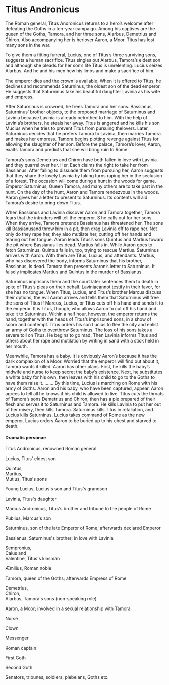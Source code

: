 <!-- ======================================================================
--- Search engine
title:          Titus Andronicus
keywords:       Titus, Andronicus, tragedy
description:    Titus Andronicus by William Shakespeare.
--- Menu system
order:          100
text:           Titus Andronicus
hidden:         false
umbel:          false
--- Page properties
id:             
document:       
layout:         layout-2-left
$-left:         play-list
searchable:     true
======================================================================= -->

# Titus Andronicus

The Roman general, Titus Andronicus returns to a hero’s welcome after defeating
the Goths in a ten-year campaign. Among his captives are the queen of the Goths,
Tamora, and her three sons, Alarbus, Demetrius and Chiron. Also accompanying her
is herlover Aaron, a Moor. Titus has lost many sons in the war.

To give them a fitting funeral, Lucius, one of Titus’s three surviving sons,
suggests a human sacrifice. Titus singles out Alarbus, Tamora’s eldest son and
although she pleads for her son’s life Titus is unrelenting. Lucius seizes
Alarbus. And he and his men hew his limbs and make a sacrifice of him.

The emperor dies and the crown is available. When it is offered to Titus, he
declines and recommends Saturninus, the oldest son of the dead emperor. He
suggests that Saturninus take his beautiful daughter Lavinia as his wife and
empress.

After Saturninus is crowned, he frees Tamora and her sons. Bassianus, Saturninus’
brother objects, to the proposed marriage of Saturninus and Lavinia because
Lavinia is already betrothed to him. With the help of Lavinia’s brothers, he
steals her away. Titus is angered and he kills his son Mucius when he tries to
prevent Titus from pursuing thelovers. Later, Saturninus decides that he prefers
Tamora to Lavinia, then marries Tamora and makes her empress. Tamora begins
plotting revenge against Titus for allowing the slaughter of her son. Before the
palace, Tamora’s lover, Aaron, exalts Tamora and predicts that she will bring
ruin to Rome.

Tamora’s sons Demetrius and Chiron have both fallen in love with Lavinia and
they quarrel over her. Her. Each claims the right to take her from Bassianus.
After failing to dissuade them from pursuing her, Aaron suggests that they share
the lovely Lavinia by taking turns raping her in the seclusion of a forest. The
occasion will come during a hunt in the woods for game. Emperor Saturninus,
Queen Tamora, and many others are to take part in the hunt. On the day of the
hunt, Aaron and Tamora rendezvous in the woods. Aaron gives her a letter to
present to Saturninus. Its contents will aid Tamora’s desire to bring down Titus.

When Bassianus and Lavinia discover Aaron and Tamora together, Tamora fears that
the intruders will tell the emperor. S he calls out for her sons. When they
arrive, Tamora pretends Bassianus has threatened her. The sons kill Bassianusand
throw him in a pit, then drag Lavinia off to rape her. Not only do they rape her,
they also mutilate her, cutting off her hands and tearing out her tongue. Aaron
leads Titus’s sons Quintus and Martius toward the pit where Bassianus lies dead.
Martius falls in. While Aaron goes to fetch Saturninus, Quintus falls in, too,
trying to rescue Martius. Saturninus arrives with Aaron. With them are Titus,
Lucius, and attendants. Martius, who has discovered the body, informs Saturninus
that his brother, Bassianus, is dead. Tamora then presents Aaron’s letter to
Saturninus. It falsely implicates Martius and Quintus in the murder of Bassianus.

Saturninus imprisons them and the court later sentences them to death in spite
of Titus’s pleas on their behalf. Laviniacannot testify in their favor, for she
has no tongue. When Titus, Lucius, and Titus’s brother Marcus discuss their
options, the evil Aaron arrives and tells them that Saturninus will free the
sons of Titus if Marcus, Lucius, or Titus cuts off his hand and sends it to the
emperor. It is Titus, though, who allows Aaron to cut off his hand and take it
to Saturninus. Within a half hour, however, the emperor returns the hand,
together with the heads of Titus’s imprisoned sons, in a show of scorn and
contempt. Titus orders his son Lucius to flee the city and enlist an army of
Goths to overthrow Saturninus. The loss of his sons takes a severe toll on Titus.
He begins to go mad. Then Lavinia informs Titus and others about her rape and
mutilation by writing in sand with a stick held in her mouth.

Meanwhile, Tamora has a baby. It is obviously Aaron’s because it has the dark
complexion of a Moor. Worried that the emperor will find out about it, Tamora
wants it killed. Aaron has other plans. First, he kills the baby’s midwife and
nurse to keep secret the baby’s existence. Next, he substitutes a white baby for
his own, then leaves with his child to go to the Goths to have them raise it.
……. By this time, Lucius is marching on Rome with his army of Goths. Aaron and
his baby, who have been captured, appear. Aaron agrees to tell all he knows if
his child is allowed to live. Titus cuts the throats of Tamora’s sons Demetrius
and Chiron, then has a pie prepared of their flesh and serves it to Saturninus
and Tamora. He kills Lavinia to put her out of her misery, then kills Tamora.
Saturninus kills Titus in retaliation, and Lucius kills Saturninus. Lucius takes
command of Rome as the new emperor. Lucius orders Aaron to be buried up to his
chest and starved to death.

#### Dramatis personae

Titus Andronicus, renowned Roman general

Lucius, Titus' eldest son

Quintus,  
Martius,  
Mutius, Titus's sons

Young Lucius, Lucius's son and Titus's grandson

Lavinia, Titus's daughter

Marcus Andronicus, Titus's brother and tribune to the people of Rome

Publius, Marcus's son

Saturninus, son of the late Emperor of Rome; afterwards declared Emperor

Bassianus, Saturninus's brother; in love with Lavinia

Sempronius,  
Caius and  
Valentine, Titus's kinsman

Æmilius, Roman noble

Tamora, queen of the Goths; afterwards Empress of Rome

Demetrius,  
Chiron,  
Alarbus, Tamora's sons (non-speaking role)

Aaron, a Moor; involved in a sexual relationship with Tamora

Nurse

Clown

Messenger

Roman captain

First Goth

Second Goth

Senators, tribunes, soldiers, plebeians, Goths etc.
